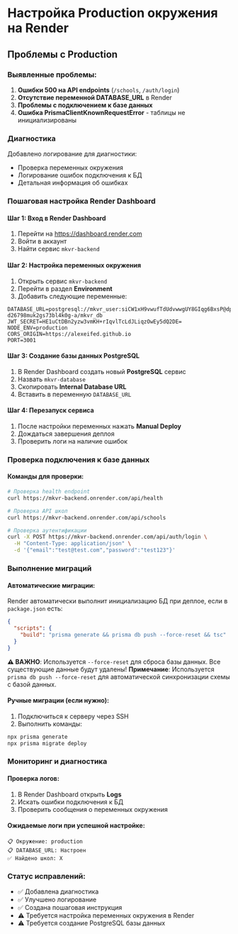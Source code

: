 # Настройка Production окружения на Render

## Проблемы с Production

### Выявленные проблемы:
1. **Ошибки 500 на API endpoints** (`/schools`, `/auth/login`)
2. **Отсутствие переменной DATABASE_URL** в Render
3. **Проблемы с подключением к базе данных**
4. **Ошибка PrismaClientKnownRequestError** - таблицы не инициализированы

### Диагностика

Добавлено логирование для диагностики:
- Проверка переменных окружения
- Логирование ошибок подключения к БД
- Детальная информация об ошибках

### Пошаговая настройка Render Dashboard

#### Шаг 1: Вход в Render Dashboard
1. Перейти на https://dashboard.render.com
2. Войти в аккаунт
3. Найти сервис `mkvr-backend`

#### Шаг 2: Настройка переменных окружения
1. Открыть сервис `mkvr-backend`
2. Перейти в раздел **Environment**
3. Добавить следующие переменные:

```
DATABASE_URL=postgresql://mkvr_user:siCW1xH9vwufTdUdvwwgUY8GIqg6BxsP@dpg-d26798muk2gs73bl4k0g-a/mkvr_db
JWT_SECRET=HE1uCtDBn2yzw3vmKH+rIqvlTcLdJLiqzOwEy5dQ2DE=
NODE_ENV=production
CORS_ORIGIN=https://alexeifed.github.io
PORT=3001
```

#### Шаг 3: Создание базы данных PostgreSQL
1. В Render Dashboard создать новый **PostgreSQL** сервис
2. Назвать `mkvr-database`
3. Скопировать **Internal Database URL**
4. Вставить в переменную `DATABASE_URL`

#### Шаг 4: Перезапуск сервиса
1. После настройки переменных нажать **Manual Deploy**
2. Дождаться завершения деплоя
3. Проверить логи на наличие ошибок

### Проверка подключения к базе данных

#### Команды для проверки:
```bash
# Проверка health endpoint
curl https://mkvr-backend.onrender.com/api/health

# Проверка API школ
curl https://mkvr-backend.onrender.com/api/schools

# Проверка аутентификации
curl -X POST https://mkvr-backend.onrender.com/api/auth/login \
  -H "Content-Type: application/json" \
  -d '{"email":"test@test.com","password":"test123"}'
```

### Выполнение миграций

#### Автоматические миграции:
Render автоматически выполнит инициализацию БД при деплое, если в `package.json` есть:
```json
{
  "scripts": {
    "build": "prisma generate && prisma db push --force-reset && tsc"
  }
}
```

**⚠️ ВАЖНО**: Используется `--force-reset` для сброса базы данных. Все существующие данные будут удалены!
**Примечание**: Используется `prisma db push --force-reset` для автоматической синхронизации схемы с базой данных.

#### Ручные миграции (если нужно):
1. Подключиться к серверу через SSH
2. Выполнить команды:
```bash
npx prisma generate
npx prisma migrate deploy
```

### Мониторинг и диагностика

#### Проверка логов:
1. В Render Dashboard открыть **Logs**
2. Искать ошибки подключения к БД
3. Проверить сообщения о переменных окружения

#### Ожидаемые логи при успешной настройке:
```
📋 Окружение: production
📋 DATABASE_URL: Настроен
✅ Найдено школ: X
```

### Статус исправлений:
- ✅ Добавлена диагностика
- ✅ Улучшено логирование
- ✅ Создана пошаговая инструкция
- ⚠️ Требуется настройка переменных окружения в Render
- ⚠️ Требуется создание PostgreSQL базы данных 